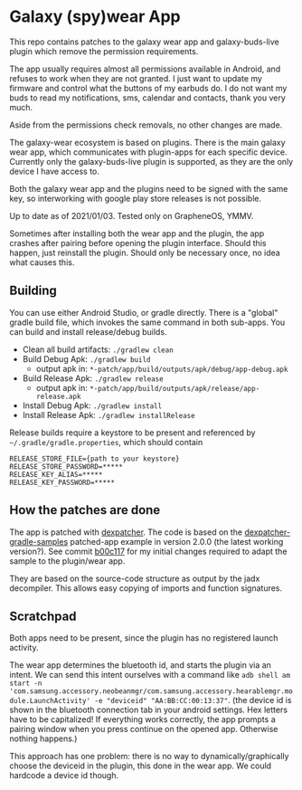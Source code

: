 # Galaxy (spy)wear App
This repo contains patches to the galaxy wear app and galaxy-buds-live plugin which remove the permission requirements.

The app usually requires almost all permissions available in Android, and refuses to work when they are not granted. I just want to update my firmware and control what the buttons of my earbuds do. I do not want my buds to read my notifications, sms, calendar and contacts, thank you very much.

Aside from the permissions check removals, no other changes are made.

The galaxy-wear ecosystem is based on plugins. There is the main galaxy wear app, which communicates with plugin-apps for each specific device. Currently only the galaxy-buds-live plugin is supported, as they are the only device I have access to.

Both the galaxy wear app and the plugins need to be signed with the same key, so interworking with google play store releases is not possible.

Up to date as of 2021/01/03. Tested only on GrapheneOS, YMMV.

Sometimes after installing both the wear app and the plugin, the app crashes after pairing before opening the plugin interface. Should this happen, just reinstall the plugin. Should only be necessary once, no idea what causes this.

## Building
You can use either Android Studio, or gradle directly. There is a "global" gradle build file, which invokes the same command in both sub-apps. You can build and install release/debug builds.

- Clean all build artifacts: `./gradlew clean`
- Build Debug Apk: `./gradlew build`
  - output apk in: `*-patch/app/build/outputs/apk/debug/app-debug.apk`
- Build Release Apk: `./gradlew release`
  - output apk in: `*-patch/app/build/outputs/apk/release/app-release.apk`
- Install Debug Apk: `./gradlew install`
- Install Release Apk: `./gradlew installRelease`

Release builds require a keystore to be present and referenced by `~/.gradle/gradle.properties`, which should contain

```
RELEASE_STORE_FILE={path to your keystore}
RELEASE_STORE_PASSWORD=*****
RELEASE_KEY_ALIAS=*****
RELEASE_KEY_PASSWORD=*****
```

## How the patches are done
The app is patched with [dexpatcher](https://github.com/DexPatcher/dexpatcher-tool). The code is based on the [dexpatcher-gradle-samples](https://github.com/DexPatcher/dexpatcher-gradle-samples) patched-app example in version 2.0.0 (the latest working version?). See commit [b00c117](https://github.com/tlambertz/galaxy-spy-wear-app/commit/b00c1175116d3eea37407ecc4a21d09ee932c805) for my initial changes required to adapt the sample to the plugin/wear app.

They are based on the source-code structure as output by the jadx decompiler. This allows easy copying of imports and function signatures.

## Scratchpad
Both apps need to be present, since the plugin has no registered launch activity.

The wear app determines the bluetooth id, and starts the plugin via an intent. We can send this intent ourselves with a command like `adb shell am start -n 'com.samsung.accessory.neobeanmgr/com.samsung.accessory.hearablemgr.module.LaunchActivity' -e "deviceid" "AA:BB:CC:00:13:37"`. (the device id is shown in the bluetooth connection tab in your android settings. Hex letters have to be capitalized! If everything works correctly, the app prompts a pairing window when you press continue on the opened app. Otherwise nothing happens.)

This approach has one problem: there is no way to dynamically/graphically choose the deviceid in the plugin, this done in the wear app. We could hardcode a device id though.